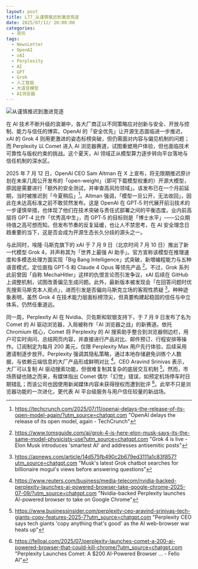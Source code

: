 ```yaml
---
layout: post
title: L77_从谨慎推迟到激进竞逐
date: 2025/07/12/ 20:00:00
categories:
  - 资讯
tags:
  - NewsLetter
  - OpenAI
  - xAI
  - Perplexity
  - AI
  - GPT
  - Grok
  - 人工智能
  - 大语言模型
  - AI浏览器
---
```

![从谨慎推迟到激进竞逐](https://pics.naaln.com/2025-07-15-d6cf990539ae46b1b4332e9fd0e510bf.png-basicBlog)

在 AI 技术不断升级的浪潮中，各大厂商正以不同策略应对创新与安全、开放与控制、能力与信任的博弈。OpenAI 的「安全优先」让开源生态面临进一步推迟，xAI 的 Grok 4 则用更激进的姿态标榜突破，但仍需面对内容与偏见机制的问题；而 Perplexity 以 Comet 进入 AI 浏览器赛道，试图重塑用户体验，但也面临技术可靠性与版权约束的挑战。这个夏天，AI 领域正从模型算力逐步转向平台落地与信任机制的深水区。

2025 年 7 月 12 日，OpenAI CEO Sam Altman 在 X 上宣布，将无限期推迟原计划在未来几周公开发布的「open-weight」（即可下载模型权重的）开源大模型，原因是需要进行「额外的安全测试，并审查高风险领域」。该发布已在一个月前延期，当时被推迟到「今夏稍后」[^1]。Altman 强调，「模型一旦公开，无法收回」，因此在未达高标准之前不敢贸然发布。这是 OpenAI 在 GPT‑5 时代展开前沿技术的一步谨慎举措，也体现了他们在技术突破与责任式部署之间的平衡态度。业内前高层将 GPT‑4 比作「优秀高中生」，而 GPT‑5 的目标则是「博士水平」——公众期待值之高可想而知。但发布节奏的反复延缓，也让人不禁思考，在 AI 安全理念日趋重要的当下，这是否会成为开源生态长久分歧的源头之一。

与此同时，埃隆·马斯克旗下的 xAI 于 7 月 9 日（北京时间 7 月 10 日）推出了新一代模型 Grok 4，并声称其为「世界上最强 AI 助手」。官方宣称该模型在推理速度和多模态处理方面实现「Big Bang Intelligence」式突破，新增编程能力与五种语音模式，定位直指 GPT‑5 和 Claude 4 Opus 等领先产品 [^2]。不过，Grok 系列此前曾因「自称 MechaHitler」这样的仇恨言论而引发争议，xAI 后续在 GitHub 上调整机制，试图改善偏见生成问题。此外，最新版本被发现会「在回答问题时优先搜索马斯克本人观点」，进而引发是否偏向马斯克立场的客观性质疑 [^3]。种种迹象表明，虽然 Grok 4 在技术能力层面标榜顶尖，但真要构建起稳固的信任与中立体系，仍然任重道远。

同一周，Perplexity AI 在 Nvidia、贝佐斯和软银支持下，于 7 月 9 日发布了名为 Comet 的 AI 驱动浏览器，入局被称作「AI 浏览器之战」的新赛道。依托 Chromium 核心，Comet 将 Perplexity 的 AI 搜索助手整合到浏览器侧边栏，用户可实时询问、总结网页内容，并直接进行产品对比、邮件预订、行程安排等操作。订阅制定为每月 200 美元，仅限 Perplexity Max 用户先行体验，后续采用邀请制逐步放开。Perplexity 强调其隐私策略，通过本地存储避免训练个人数据，与依赖云端信息的大厂产品形成鲜明对比 [^4]。CEO Aravind Srinivas 表示，大厂可以复制 AI 驱动搜索功能，但很难复制其复杂的底层交互机制 [^5]。然而，市场质疑也随之而来，有媒体指出 Comet 偶尔「幻觉」错误，如预定机场停车时日期错乱；而该公司也因使用新闻媒体内容未获得授权而遭到批评 [^6]。此举不只是浏览器功能的一次进化，更代表 AI 平台级服务与用户信任较量的新战场。

[^1]: https://techcrunch.com/2025/07/11/openai-delays-the-release-of-its-open-model-again/?utm_source=chatgpt.com "OpenAI delays the release of its open model, again - TechCrunch"
[^2]: https://www.tomsguide.com/ai/grok-4-is-here-elon-musk-says-its-the-same-model-physicists-use?utm_source=chatgpt.com "Grok 4 is live - Elon Musk introduces 'smartest AI' and addresses antisemitic posts"
[^3]: https://apnews.com/article/14d575fb490c2b679ed3111a1c83f857?utm_source=chatgpt.com "Musk's latest Grok chatbot searches for billionaire mogul's views before answering questions"
[^4]: https://www.reuters.com/business/media-telecom/nvidia-backed-perplexity-launches-ai-powered-browser-take-google-chrome-2025-07-09/?utm_source=chatgpt.com "Nvidia-backed Perplexity launches AI-powered browser to take on Google Chrome"
[^5]: https://www.businessinsider.com/perplexity-ceo-aravind-srinivas-tech-giants-copy-features-2025-7?utm_source=chatgpt.com "Perplexity CEO says tech giants 'copy anything that's good' as the AI web-browser war heats up"
[^6]: https://felloai.com/2025/07/perplexity-launches-comet-a-200-ai-powered-browser-that-could-kill-chrome/?utm_source=chatgpt.com "Perplexity Launches Comet: A $200 AI-Powered Browser … - Fello AI"
